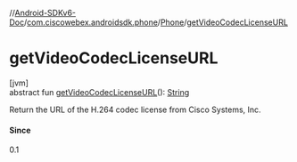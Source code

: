 //[Android-SDKv6-Doc](../../../index.md)/[com.ciscowebex.androidsdk.phone](../index.md)/[Phone](index.md)/[getVideoCodecLicenseURL](get-video-codec-license-u-r-l.md)

# getVideoCodecLicenseURL

[jvm]\
abstract fun [getVideoCodecLicenseURL](get-video-codec-license-u-r-l.md)(): [String](https://kotlinlang.org/api/latest/jvm/stdlib/kotlin/-string/index.html)

Return the URL of the H.264 codec license from Cisco Systems, Inc.

#### Since

0.1
